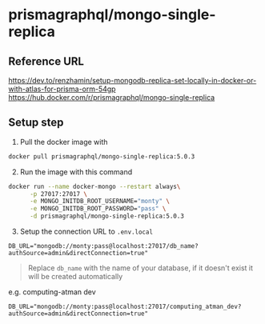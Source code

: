 # prismagraphql/mongo-single-replica

## Reference URL

https://dev.to/renzhamin/setup-mongodb-replica-set-locally-in-docker-or-with-atlas-for-prisma-orm-54gp
https://hub.docker.com/r/prismagraphql/mongo-single-replica

## Setup step

1. Pull the docker image with

```bash
docker pull prismagraphql/mongo-single-replica:5.0.3
```

2. Run the image with this command

```bash
docker run --name docker-mongo --restart always\
      -p 27017:27017 \
      -e MONGO_INITDB_ROOT_USERNAME="monty" \
      -e MONGO_INITDB_ROOT_PASSWORD="pass" \
      -d prismagraphql/mongo-single-replica:5.0.3
```

3. Setup the connection URL to `.env.local`

```env
DB_URL="mongodb://monty:pass@localhost:27017/db_name?authSource=admin&directConnection=true"
```

> Replace `db_name` with the name of your database, if it doesn't exist it will be created automatically

e.g. computing-atman dev 

```env
DB_URL="mongodb://monty:pass@localhost:27017/computing_atman_dev?authSource=admin&directConnection=true"
```

